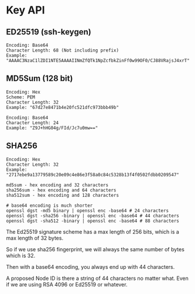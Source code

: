 # Key API

## ED25519 (ssh-keygen)
```
Encoding: Base64
Character Length: 68 (Not including prefix)
Example: "AAAAC3NzaC1lZDI1NTE5AAAAIINmZfQTk1NpZcfbkZinFf0w99OF0/CJ88VRajsJ4xrT"
```

## MD5Sum (128 bit)
```
Encoding: Hex
Scheme: PEM
Character Length: 32
Example: "67d27e8471b4e20fc521dfc973bbb49b"
```

```
Encoding: Base64
Character Length: 24
Example: "Z9J+hHG04g/FId/Jc7u0mw=="
```

## SHA256
```
Encoding: Hex
Character Length: 32
Example: "2717ebe9a13779589c20e09c4e86e3f58a0c84c5328b13f4f0502fdbb0209547"
```

```
md5sum - hex encoding and 32 characters
sha256sum - hex encoding and 64 characters
sha512sum - hex encoding and 128 characters

# base64 encoding is much shorter
openssl dgst -md5 binary | openssl enc -base64 # 24 characters
openssl dgst -sha256 -binary | openssl enc -base64 # 44 characters
openssl dgst -sha512 -binary | openssl enc -base64 # 88 characters
```

The Ed25519 signature scheme has a max length of 256 bits, which is a max length of 32 bytes.

So if we use sha256 fingerprint, we will always the same number of bytes which is 32.

Then with a base64 encoding, you always end up with 44 characters.

A proposed Node ID is there a string of 44 characters no matter what. Even if we are using RSA 4096 or Ed25519 or whatever.
